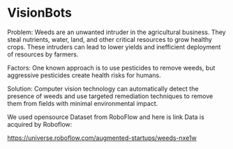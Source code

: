 # VisionBots
Problem: Weeds are an unwanted intruder in the agricultural business. They steal nutrients, water, land, and other critical resources to grow healthy crops. These intruders can lead to lower yields and inefficient deployment of resources by farmers.



Factors: One known approach is to use pesticides to remove weeds, but aggressive pesticides create health risks for humans. 



Solution: Computer vision technology can automatically detect the presence of weeds and use targeted remediation techniques to remove them from fields with minimal environmental impact.

We used opensource Dataset from RoboFlow and here is link 
Data is acquired by Roboflow:

https://universe.roboflow.com/augmented-startups/weeds-nxe1w

